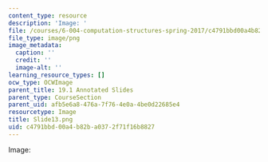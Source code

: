 ```yaml
---
content_type: resource
description: 'Image: '
file: /courses/6-004-computation-structures-spring-2017/c4791bbd00a4b82ba0372f71f16b8827_Slide13.png
file_type: image/png
image_metadata:
  caption: ''
  credit: ''
  image-alt: ''
learning_resource_types: []
ocw_type: OCWImage
parent_title: 19.1 Annotated Slides
parent_type: CourseSection
parent_uid: afb5e6a8-476a-7f76-4e0a-4be0d22685e4
resourcetype: Image
title: Slide13.png
uid: c4791bbd-00a4-b82b-a037-2f71f16b8827
---
```

Image: 

